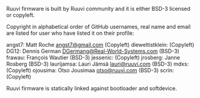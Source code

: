 Ruuvi firmware is built by Ruuvi community and it is either BSD-3 licensed or copyleft.

Copyright in alphabetical order of GitHub usernames, real name and email are listed for user who have listed it on their profile:

angst7: Matt Roche <angst7@gmail.com> (Copyleft)
dieweltistklein: (Copyleft)
DG12:   Dennis German <DGermang@Real-World-Systems.com> (BSD-3)
frawau: François Wautier (BSD-3)
jessenic: (Copyleft)
jrosberg: Janne Rosberg (BSD-3)
laurijamsa: Lauri Jämsä <lauri@ruuvi.com> (BSD-3)
mdxs: (Copyleft)
ojousima: Otso Jousimaa <otso@ruuvi.com> (BSD-3)
scrin: (Copyleft)

Ruuvi firmware is statically linked against bootloader and softdevice.
